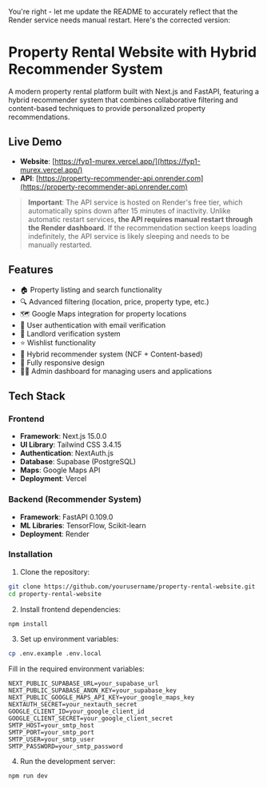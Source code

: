 You're right - let me update the README to accurately reflect that the Render service needs manual restart. Here's the corrected version:

# Property Rental Website with Hybrid Recommender System

A modern property rental platform built with Next.js and FastAPI, featuring a hybrid recommender system that combines collaborative filtering and content-based techniques to provide personalized property recommendations.

## Live Demo

- **Website**: [https://fyp1-murex.vercel.app/](https://fyp1-murex.vercel.app/)
- **API**: [https://property-recommender-api.onrender.com](https://property-recommender-api.onrender.com)

> **Important**: The API service is hosted on Render's free tier, which automatically spins down after 15 minutes of inactivity. Unlike automatic restart services, **the API requires manual restart through the Render dashboard**. If the recommendation section keeps loading indefinitely, the API service is likely sleeping and needs to be manually restarted.

## Features

- 🏠 Property listing and search functionality
- 🔍 Advanced filtering (location, price, property type, etc.)
- 🗺️ Google Maps integration for property locations
- 👤 User authentication with email verification
- 💼 Landlord verification system
- ⭐ Wishlist functionality
- 🤖 Hybrid recommender system (NCF + Content-based)
- 📱 Fully responsive design
- 👨‍💼 Admin dashboard for managing users and applications

## Tech Stack

### Frontend
- **Framework**: Next.js 15.0.0
- **UI Library**: Tailwind CSS 3.4.15
- **Authentication**: NextAuth.js
- **Database**: Supabase (PostgreSQL)
- **Maps**: Google Maps API
- **Deployment**: Vercel

### Backend (Recommender System)
- **Framework**: FastAPI 0.109.0
- **ML Libraries**: TensorFlow, Scikit-learn
- **Deployment**: Render

### Installation

1. Clone the repository:
```bash
git clone https://github.com/yourusername/property-rental-website.git
cd property-rental-website
```

2. Install frontend dependencies:
```bash
npm install
```

3. Set up environment variables:
```bash
cp .env.example .env.local
```

Fill in the required environment variables:
```
NEXT_PUBLIC_SUPABASE_URL=your_supabase_url
NEXT_PUBLIC_SUPABASE_ANON_KEY=your_supabase_key
NEXT_PUBLIC_GOOGLE_MAPS_API_KEY=your_google_maps_key
NEXTAUTH_SECRET=your_nextauth_secret
GOOGLE_CLIENT_ID=your_google_client_id
GOOGLE_CLIENT_SECRET=your_google_client_secret
SMTP_HOST=your_smtp_host
SMTP_PORT=your_smtp_port
SMTP_USER=your_smtp_user
SMTP_PASSWORD=your_smtp_password
```

4. Run the development server:
```bash
npm run dev
```